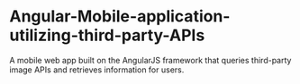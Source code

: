 # Angular-Mobile-application-utilizing-third-party-APIs
A mobile web app built on the AngularJS framework that queries third-party image APIs and retrieves information for users.
